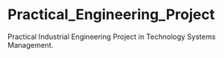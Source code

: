# Practical_Engineering_Project
Practical Industrial Engineering Project in Technology Systems Management.
